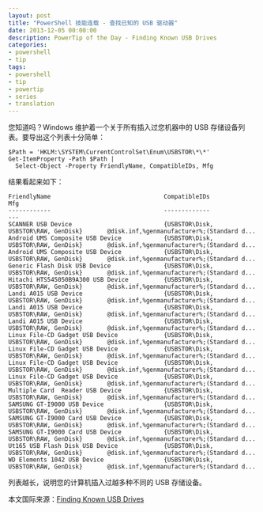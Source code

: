 ```yaml
---
layout: post
title: "PowerShell 技能连载 - 查找已知的 USB 驱动器"
date: 2013-12-05 00:00:00
description: PowerTip of the Day - Finding Known USB Drives
categories:
- powershell
- tip
tags:
- powershell
- tip
- powertip
- series
- translation
---
```

您知道吗？Windows 维护着一个关于所有插入过您机器中的 USB 存储设备列表。要导出这个列表十分简单：

	$Path = 'HKLM:\SYSTEM\CurrentControlSet\Enum\USBSTOR\*\*'
	Get-ItemProperty -Path $Path |
	  Select-Object -Property FriendlyName, CompatibleIDs, Mfg

结果看起来如下：

	FriendlyName                                CompatibleIDs                              Mfg                                       
	------------                                -------------                              ---                                       
	SCANNER USB Device                          {USBSTOR\Disk, USBSTOR\RAW, GenDisk}       @disk.inf,%genmanufacturer%;(Standard d...
	Android UMS Composite USB Device            {USBSTOR\Disk, USBSTOR\RAW, GenDisk}       @disk.inf,%genmanufacturer%;(Standard d...
	Android UMS Composite USB Device            {USBSTOR\Disk, USBSTOR\RAW, GenDisk}       @disk.inf,%genmanufacturer%;(Standard d...
	Generic Flash Disk USB Device               {USBSTOR\Disk, USBSTOR\RAW, GenDisk}       @disk.inf,%genmanufacturer%;(Standard d...
	Hitachi HTS545050B9A300 USB Device          {USBSTOR\Disk, USBSTOR\RAW, GenDisk}       @disk.inf,%genmanufacturer%;(Standard d...
	Landi A015 USB Device                       {USBSTOR\Disk, USBSTOR\RAW, GenDisk}       @disk.inf,%genmanufacturer%;(Standard d...
	Landi A015 USB Device                       {USBSTOR\Disk, USBSTOR\RAW, GenDisk}       @disk.inf,%genmanufacturer%;(Standard d...
	Landi A015 USB Device                       {USBSTOR\Disk, USBSTOR\RAW, GenDisk}       @disk.inf,%genmanufacturer%;(Standard d...
	Linux File-CD Gadget USB Device             {USBSTOR\Disk, USBSTOR\RAW, GenDisk}       @disk.inf,%genmanufacturer%;(Standard d...
	Linux File-CD Gadget USB Device             {USBSTOR\Disk, USBSTOR\RAW, GenDisk}       @disk.inf,%genmanufacturer%;(Standard d...
	Linux File-CD Gadget USB Device             {USBSTOR\Disk, USBSTOR\RAW, GenDisk}       @disk.inf,%genmanufacturer%;(Standard d...
	Linux File-CD Gadget USB Device             {USBSTOR\Disk, USBSTOR\RAW, GenDisk}       @disk.inf,%genmanufacturer%;(Standard d...
	Multiple Card  Reader USB Device            {USBSTOR\Disk, USBSTOR\RAW, GenDisk}       @disk.inf,%genmanufacturer%;(Standard d...
	SAMSUNG GT-I9000 USB Device                 {USBSTOR\Disk, USBSTOR\RAW, GenDisk}       @disk.inf,%genmanufacturer%;(Standard d...
	SAMSUNG GT-I9000 Card USB Device            {USBSTOR\Disk, USBSTOR\RAW, GenDisk}       @disk.inf,%genmanufacturer%;(Standard d...
	SAMSUNG GT-I9000 Card USB Device            {USBSTOR\Disk, USBSTOR\RAW, GenDisk}       @disk.inf,%genmanufacturer%;(Standard d...
	Ut165 USB Flash Disk USB Device             {USBSTOR\Disk, USBSTOR\RAW, GenDisk}       @disk.inf,%genmanufacturer%;(Standard d...
	WD Elements 1042 USB Device                 {USBSTOR\Disk, USBSTOR\RAW, GenDisk}       @disk.inf,%genmanufacturer%;(Standard d...

列表越长，说明您的计算机插入过越多种不同的 USB 存储设备。

<!--more-->
本文国际来源：[Finding Known USB Drives](http://community.idera.com/powershell/powertips/b/tips/posts/finding-known-usb-drives)
